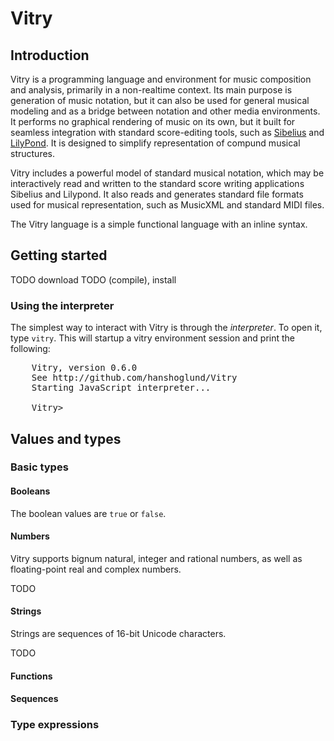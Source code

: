 
Vitry
=======

## Introduction
Vitry is a programming language and environment for music composition and analysis, primarily in a non-realtime context. Its main purpose is generation of music notation, but it can also be used for general musical modeling and as a bridge between notation and other media environments. It performs no graphical rendering of music on its own, but it built for seamless integration with standard score-editing tools, such as [Sibelius](http://www.sibelius.com/) and [LilyPond](http://lilypond.org/). It is designed to simplify representation of compund musical structures.

Vitry includes a powerful model of standard musical notation, which may be interactively read and written to the standard score writing applications Sibelius and Lilypond. It also reads and generates standard file formats used for musical representation, such as MusicXML and standard MIDI files.

The Vitry language is a simple functional language with an inline syntax. 

## Getting started
TODO download
TODO (compile), install
              
### Using the interpreter
The simplest way to interact with Vitry is through the *interpreter*. To open it, type `vitry`. This will startup a vitry environment session and print the following:

<pre>
    Vitry, version 0.6.0
    See http://github.com/hanshoglund/Vitry
    Starting JavaScript interpreter...

    Vitry>
</pre>


## Values and types
### Basic types
#### Booleans
The boolean values are `true` or `false`.

#### Numbers
Vitry supports bignum natural, integer and rational numbers, as well as floating-point real and complex numbers.

TODO

#### Strings
Strings are sequences of 16-bit Unicode characters.

TODO

#### Functions
#### Sequences

### Type expressions  


